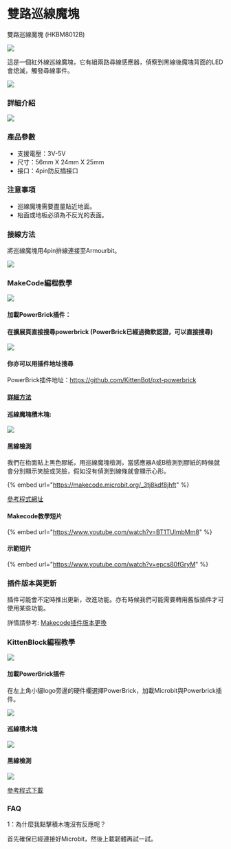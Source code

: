 # 雙路巡線魔塊

雙路巡線魔塊 (HKBM8012B)

![](https://kittenbothk.readthedocs.io/en/latest/\_images/07\_03.png)

這是一個紅外線巡線魔塊，它有組兩路尋線感應器，偵察到黑線後魔塊背面的LED會熄滅，觸發尋線事件。

![](https://kittenbothk.readthedocs.io/en/latest/\_images/IMG\_2570.GIF)

### 詳細介紹

![](https://kittenbothk.readthedocs.io/en/latest/\_images/07\_01.png)

### 產品參數

* 支援電壓：3V-5V
* 尺寸：56mm X 24mm X 25mm
* 接口：4pin防反插接口

### 注意事項

* 巡線魔塊需要盡量貼近地面。
* 枱面或地板必須為不反光的表面。

### 接線方法

將巡線魔塊用4pin排線連接至Armourbit。

![](https://kittenbothk.readthedocs.io/en/latest/\_images/linefollow\_wire.png)

### MakeCode編程教學

![](https://kittenbothk.readthedocs.io/en/latest/\_images/mcbanner13.png)

#### 加載PowerBrick插件：

#### 在擴展頁直接搜尋powerbrick (PowerBrick已經過微軟認證，可以直接搜尋)

![](https://kittenbothk.readthedocs.io/en/latest/\_images/powerbrick\_search.png)

#### 你亦可以用插件地址搜尋

PowerBrick插件地址：https://github.com/KittenBot/pxt-powerbrick

#### [詳細方法](../../programmingplatforms/makecode/kittenbotandmakecode.md)

#### 巡線魔塊積木塊:

![](https://kittenbothk.readthedocs.io/en/latest/\_images/linefollowblocks.png)

#### 黑線檢測

我們在枱面貼上黑色膠紙，用巡線魔塊檢測，當感應器A或B檢測到膠紙的時候就會分別顯示笑臉或哭臉，假如沒有偵測到線條就會顯示心形。

{% embed url="https://makecode.microbit.org/_3tj8kdf8jhft" %}

[參考程式網址](https://makecode.microbit.org/\_3tj8kdf8jhft)

#### Makecode教學短片

{% embed url="https://www.youtube.com/watch?v=BT1TUlmbMm8" %}

#### 示範短片

{% embed url="https://www.youtube.com/watch?v=epcs80fGryM" %}

### 插件版本與更新

插件可能會不定時推出更新，改進功能。亦有時候我們可能需要轉用舊版插件才可使用某些功能。

詳情請參考: [Makecode插件版本更換](../../programmingplatforms/makecode/makecodeextupdate.md)

### KittenBlock編程教學

![](https://kittenbothk.readthedocs.io/en/latest/\_images/kbbanner7.png)

#### 加載PowerBrick插件

在左上角小貓logo旁邊的硬件欄選擇PowerBrick，加載Microbit與Powerbrick插件。

![](https://kittenbothk.readthedocs.io/en/latest/\_images/addextension1.png)

#### 巡線積木塊

![](https://kittenbothk.readthedocs.io/en/latest/\_images/kblinetraceblocks.png)

#### 黑線檢測

![](https://kittenbothk.readthedocs.io/en/latest/\_images/kblinetrace.png)

[參考程式下載](https://bit.ly/PowberbrickM5\_01sb3)

### FAQ

1：為什麼我點擊積木塊沒有反應呢？

首先確保已經連接好Microbit，然後上載韌體再試一試。

